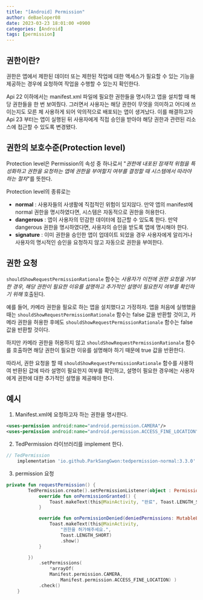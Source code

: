 ```yaml
---
title: "[Android] Permission"
author: deBaeloper08
date: 2023-03-23 18:01:00 +0900
categories: [Android]
tags: [permission]
---
```


## 권한이란?

권한은 앱에서 제한된 데이터 또는 제한된 작업에 대한 액세스가 필요할 수 있는 기능을 제공하는 경우에 요청하여 작업을 수행할 수 있는지 확인한다.

Api 22 이하에서는 manifest.xml 파일에 필요한 권한들을 명시하고 앱을 설치할 때 해당 권한들을 한 번 보여줬다. 그러면서 사용자는 해당 권한이 무엇을 의미하고 어디에 쓰이는지도 모른 체 사용하게 되어 악의적으로 배포되는 앱이 생겨났다. 이를 해결하고자 Api 23 부터는 앱이 실행된 뒤 사용자에게 직접 승인을 받아야 해당 권한과 관련된 리소스에 접근할 수 있도록 변경됐다.

## 권한의 보호수준(Protection level)

Protection level은 Permission의 속성 중 하나로서 &quot;_권한에 내포된 잠재적 위험을 특성화하고 권한을 요청하는 앱에 권한을 부여할지 여부를 결정할 때 시스템에서 따라야 하는 절차_&quot;를 뜻한다.

Protection level의 종류로는

- **normal** : 사용자들의 사생활에 직접적인 위험이 있지않다. 만약 앱의 manifest에 normal 권한을 명시하였다면, 시스템은 자동적으로 권한을 허용한다.
- **dangerous** : 앱이 사용자의 민감한 데이터에 접근할 수 있도록 한다. 만약 dangerous 권한을 명시하였다면, 사용자의 승인을 받도록 앱에 명시해야 한다.
- **signature** : 이미 권한을 승인한 앱이 업데이트 되었을 경우 사용자에게 알리거나 사용자의 명시적인 승인을 요청하지 않고 자동으로 권한을 부여한다.

## 권한 요청

```shouldShowRequestPermissionRationale``` 함수는 _사용자가 이전에 권한 요청을 거부한 경우, 해당 권한이 필요한 이유를 설명하고 추가적인 설명이 필요한지 여부를 확인하기 위해_ 호출된다.

예를 들어, 카메라 권한을 필요로 하는 앱을 설치했다고 가정하자. 앱을 처음에 실행했을 때는 ```shouldShowRequestPermissionRationale``` 함수는 false 값을 반환할 것이고, 카메라 권한을 허용한 후에도 ```shouldShowRequestPermissionRationale``` 함수는 false 값을 반환할 것이다.

하지만 카메라 권한을 허용하지 않고 ```shouldShowRequestPermissionRationale``` 함수를 호출하면 해당 권한이 필요한 이유를 설명해야 하기 때문에 true 값을 반환한다.

따라서, 권한 요청을 할 때 ```shouldShowRequestPermissionRationale``` 함수를 사용하여 반환된 값에 따라 설명이 필요한지 여부를 확인하고, 설명이 필요한 경우에는 사용자에게 권한에 대한 추가적인 설명을 제공해야 한다.

## 예시

1. Manifest.xml에 요청하고자 하는 권한을 명시한다.

```xml
<uses-permission android:name="android.permission.CAMERA"/>
<uses-permission android:name="android.permission.ACCESS_FINE_LOCATION"/>
```

2. TedPermission 라이브러리를 implement 한다.

```gradle
// TedPermission
    implementation 'io.github.ParkSangGwon:tedpermission-normal:3.3.0'
```

3. permission 요청

```kotlin
private fun requestPermission() {
        TedPermission.create().setPermissionListener(object : PermissionListener {
            override fun onPermissionGranted() {
                Toast.makeText(this@MainActivity, "완료", Toast.LENGTH_SHORT).show()
            }

            override fun onPermissionDenied(deniedPermissions: MutableList<String>?) {
                Toast.makeText(this@MainActivity,
                    "권한을 허가해주세요.",
                    Toast.LENGTH_SHORT)
                    .show()
            }

        })
            .setPermissions(
                *arrayOf(
                Manifest.permission.CAMERA,
                    Manifest.permission.ACCESS_FINE_LOCATION) )
            .check()
    }
```
